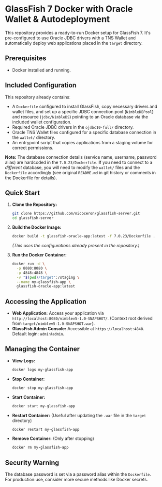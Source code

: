 # GlassFish 7 Docker with Oracle Wallet & Autodeployment

This repository provides a ready-to-run Docker setup for GlassFish 7. It's pre-configured to use Oracle JDBC drivers with a TNS Wallet and automatically deploy web applications placed in the `target` directory.

## Prerequisites

- Docker installed and running.

## Included Configuration

This repository already contains:

- A `Dockerfile` configured to install GlassFish, copy necessary drivers and wallet files, and set up a specific JDBC connection pool (`NimbleDBPool`) and resource (`jdbc/NimbleDS`) pointing to an Oracle database via the included wallet configuration.
- Required Oracle JDBC drivers in the `ojdbc10-full/` directory.
- Oracle TNS Wallet files configured for a specific database connection in the `wallet/` directory.
- An entrypoint script that copies applications from a staging volume for correct permissions.

**Note:** The database connection details (service name, username, password alias) are hardcoded in the `7.0.23/Dockerfile`. If you need to connect to a _different_ database, you will need to modify the `wallet/` files and the `Dockerfile` accordingly (see original `README.md` in git history or comments in the Dockerfile for details).

## Quick Start

1.  **Clone the Repository:**

    ```bash
    git clone https://github.com/nicoceron/glassfish-server.git
    cd glassfish-server
    ```

2.  **Build the Docker Image:**

    ```bash
    docker build -t glassfish-oracle-app:latest -f 7.0.23/Dockerfile .
    ```

    _(This uses the configurations already present in the repository.)_

3.  **Run the Docker Container:**
    ```bash
    docker run -d \
      -p 8080:8080 \
      -p 4848:4848 \
      -v "$(pwd)/target":/staging \
      --name my-glassfish-app \
      glassfish-oracle-app:latest
    ```

## Accessing the Application

- **Web Application:** Access your application via `http://localhost:8080/nimblev5-1.0-SNAPSHOT/`. (Context root derived from `target/nimblev5-1.0-SNAPSHOT.war`).
- **GlassFish Admin Console:** Accessible at `https://localhost:4848`. Default login: `admin`/`admin`.

## Managing the Container

- **View Logs:**
  ```bash
  docker logs my-glassfish-app
  ```
- **Stop Container:**
  ```bash
  docker stop my-glassfish-app
  ```
- **Start Container:**
  ```bash
  docker start my-glassfish-app
  ```
- **Restart Container:** (Useful after updating the `.war` file in the `target` directory)
  ```bash
  docker restart my-glassfish-app
  ```
- **Remove Container:** (Only after stopping)
  ```bash
  docker rm my-glassfish-app
  ```

## Security Warning

The database password is set via a password alias within the `Dockerfile`. For production use, consider more secure methods like Docker secrets.
